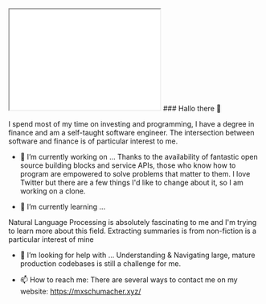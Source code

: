  <html>
 <iframe src="demo_iframe.htm" style="height:200px;width:300px" title="Iframe Example"></iframe>
</html>
### Hallo there 👋

I spend most of my time on investing and programming, I have a degree in finance and am a self-taught software engineer. The intersection between software and finance is of particular interest to me.


- 🔭 I’m currently working on ...
Thanks to the availability of fantastic open source building blocks and service APIs, those who know how to program are empowered to solve problems that matter to them. I love Twitter but there are a few things I'd like to change about it, so I am working on a clone.

- 🌱 I’m currently learning ...

Natural Language Processing is absolutely fascinating to me and I'm trying to learn more about this field. Extracting summaries is from non-fiction is a particular interest of mine


- 🤔 I’m looking for help with ...
Understanding & Navigating large, mature production codebases is still a challenge for me.

- 📫 How to reach me: There are several ways to contact me on my website: https://mxschumacher.xyz/

